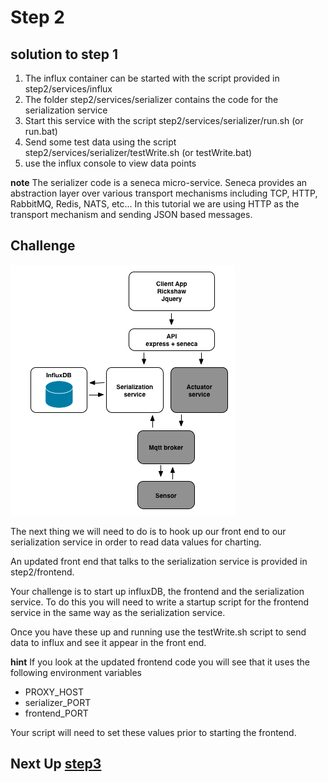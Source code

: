 # Step 2

## solution to step 1

1. The influx container can be started with the script provided in step2/services/influx
2. The folder step2/services/serializer contains the code for the serialization service
2. Start this service with the script step2/services/serializer/run.sh (or run.bat)
3. Send some test data using the script step2/services/serializer/testWrite.sh (or testWrite.bat)
4. use the influx console to view data points

__note__ The serializer code is a seneca micro-service. Seneca provides an abstraction layer over various transport mechanisms including TCP, HTTP, RabbitMQ, Redis, NATS, etc... In this tutorial we are using HTTP as the transport mechanism and sending JSON based messages.

## Challenge
![image](../docs/step2.png)

The next thing we will need to do is to hook up our front end to our serialization service in order to read data values for charting.

An updated front end that talks to the serialization service is provided in step2/frontend.

Your challenge is to start up influxDB, the frontend and the serialization service. To do this you will need to write a startup script for the frontend service in the same way as the serialization service.

Once you have these up and running use the testWrite.sh script to send data to influx and see it appear in the front end.

__hint__ If you look at the updated frontend code you will see that it uses the following environment variables

* PROXY_HOST
* serializer_PORT
* frontend_PORT

Your script will need to set these values prior to starting the frontend.

## Next Up [step3](../step3/README.md)

